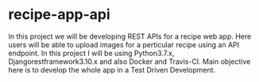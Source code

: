 # recipe-app-api
In this project we will be developing REST APIs for a recipe web app. Here users will be able
to upload images for a perticular recipe using an API endpoint. In this project I will be using
Python3.7.x, Djangorestframework3.10.x and also Docker and Travis-CI. Main objective here is
to develop the whole app in a Test Driven Development. 
